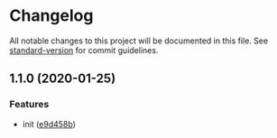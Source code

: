 # Changelog

All notable changes to this project will be documented in this file. See [standard-version](https://github.com/conventional-changelog/standard-version) for commit guidelines.

## 1.1.0 (2020-01-25)


### Features

* init ([e9d458b](https://github.com/manablox/manablox-service-graphql/commit/e9d458b6f713c85831ba34e2ce9d3f98dc1c1a74))

